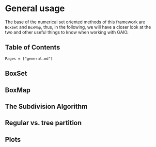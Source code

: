 # General usage
The base of the numerical set oriented methods of this framework are `BoxSet` and `BoxMap`, thus, in the following, we will have a closer look at the two and other useful things to know when working with GAIO.

## Table of Contents
```@contents
Pages = ["general.md"]
```
## BoxSet

## BoxMap

## The Subdivision Algorithm

## Regular vs. tree partition

## Plots
